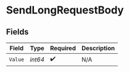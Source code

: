 # SendLongRequestBody


## Fields

| Field              | Type               | Required           | Description        |
| ------------------ | ------------------ | ------------------ | ------------------ |
| `Value`            | *int64*            | :heavy_check_mark: | N/A                |